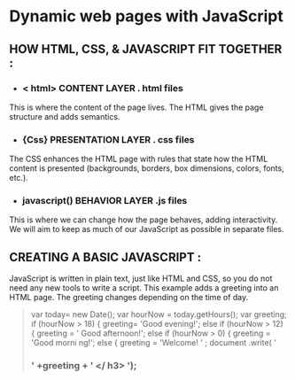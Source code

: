 # Dynamic web pages with JavaScript
## HOW HTML, CSS, & JAVASCRIPT FIT TOGETHER :
- ### < html> CONTENT LAYER . html files 
This is where the content of the page lives. The HTML gives the page structure and adds semantics. 
- ###  {Css} PRESENTATION LAYER . css files
The CSS enhances the HTML page with rules that state how the HTML content is presented (backgrounds, borders, box dimensions, colors, fonts, etc.).
- ### javascript() BEHAVIOR LAYER .js files
This is where we can change how the page behaves, adding interactivity. We will aim to keep as much of our JavaScript as possible in separate files. 
## CREATING A BASIC JAVASCRIPT : 
JavaScript is written in plain text, just like HTML and CSS, so you do not need any new tools to write a script. This example adds a greeting into an HTML page. The greeting changes depending on the time of day. 
> var today= new Date();
>var hourNow = today.getHours();
>var greeting;
>if (hourNow > 18) {
>greeting= 'Good evening!';
>else if (hourNow > 12) {
>greeting = ' Good afternoon!';
>else if (hourNow > 0) {
>greeting = 'Good morni ng!';
>else {
>greeting = 'Welcome! ' ;
>document .write( ' <h3>' +greeting + ' </ h3> '); 